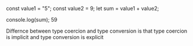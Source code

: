 <!-- TYpe Coercion -->
const value1 = "5";
const value2 = 9;
let sum = value1 + value2;

console.log(sum);
59

Differnce between type coercion and type conversion is that 
type coercion is implicit and type conversion is explicit

